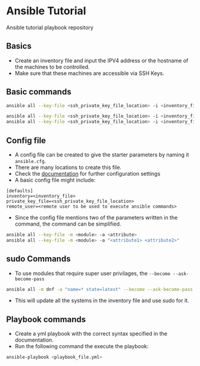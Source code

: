 # Ansible Tutorial
Ansible tutorial playbook repository

## Basics
- Create an inventory file and input the IPV4 address or the hostname of the machines to be controlled.
- Make sure that these machines are accessible via SSH Keys.

## Basic commands
``` bash
ansible all --key-file <ssh_private_key_file_location> -i <inventory_file> -m <module>
```

``` bash
ansible all --key-file <ssh_private_key_file_location> -i <inventory_file> -m <module> -a <attribute>
ansible all --key-file <ssh_private_key_file_location> -i <inventory_file> -m <module> -a "<attribute1> <attribute2>"
```

## Config file
- A config file can be created to give the starter parameters by naming it `ansible.cfg`.
- There are many locations to create this file.
- Check the [documentation](https://docs.ansible.com/ansible/latest/reference_appendices/config.html) for further configuration settings
- A basic config file might include:
```
[defaults]
inventory=<inventory_file>
private_key_file=<ssh_private_key_file_location>
remote_user=<remote user to be used to execute ansible commands>
```

- Since the config file mentions two of the parameters written in the command, the command can be simplified.
``` bash
ansible all --key-file -m <module> -a <attribute>
ansible all --key-file -m <module> -a "<attribute1> <attribute2>"
```

## sudo Commands
- To use modules that require super user privilages, the `--become --ask-become-pass`
``` bash
ansible all -m dnf -a "name=* state=latest" --become --ask-become-pass
```

- This will update all the systems in the inventory file and use sudo for it.

## Playbook commands
- Create a yml playbook with the correct syntax specified in the documentation.
- Run the following command the execute the playbook:
``` bash
ansible-playbook <playbook_file.yml>
```

